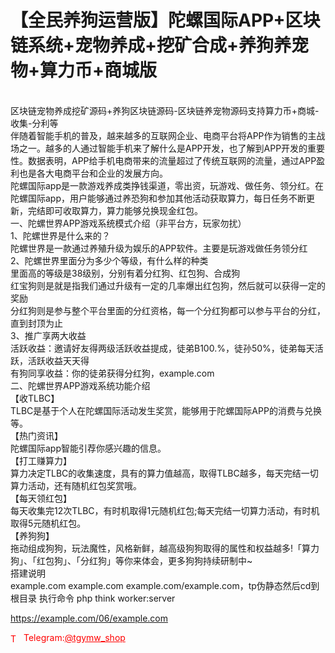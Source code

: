 # 【全民养狗运营版】陀螺国际APP+区块链系统+宠物养成+挖矿合成+养狗养宠物+算力币+商城版

<br>区块链宠物养成挖矿源码+养狗区块链源码-区块链养宠物源码支持算力币+商城-收集-分利等 <br>伴随着智能手机的普及，越来越多的互联网企业、电商平台将APP作为销售的主战场之一。越多的人通过智能手机来了解什么是APP开发，也了解到APP开发的重要性。数据表明，APP给手机电商带来的流量超过了传统互联网的流量，通过APP盈利也是各大电商平台和企业的发展方向。<br>陀螺国际app是一款游戏养成类挣钱渠道，零出资，玩游戏、做任务、领分红。在陀螺国际app，用户能够通过养恐狗和参加其他活动获取算力，每日任务不断更新，完结即可收取算力，算力能够兑换现金红包。<br>一、陀螺世界APP游戏系统模式介绍（非平台方，玩家勿扰）<br>1、陀螺世界是什么来的？<br>陀螺世界是一款通过养殖升级为娱乐的APP软件。主要是玩游戏做任务领分红<br>2、陀螺世界里面分为多少个等级，有什么样的种类<br>里面高的等级是38级别，分别有着分红狗、红包狗、合成狗<br>红宝狗则是就是指我们通过升级有一定的几率爆出红包狗，然后就可以获得一定的奖励<br>分红狗则是参与整个平台里面的分红资格，每一个分红狗都可以参与平台的分红，直到封顶为止<br>3、推广享两大收益<br>活跃收益：邀请好友得两级活跃收益提成，徒弟B100.%，徒孙50%，徒弟每天活跃，活跃收益天天得<br>有狗同享收益：你的徒弟获得分红狗，example.com<br>二、陀螺世界APP游戏系统功能介绍<br>【收TLBC】<br>TLBC是基于个人在陀螺国际活动发生奖赏，能够用于陀螺国际APP的消费与兑换等。<br>【热门资讯】<br>陀螺国际app智能引荐你感兴趣的信息。<br>【打工赚算力】<br>算力决定TLBC的收集速度，具有的算力值越高，取得TLBC越多，每天完结一切算力活动，还有随机红包奖赏哦。<br>【每天领红包】<br>每天收集完12次TLBC，有时机取得1元随机红包;每天完结一切算力活动，有时机取得5元随机红包。<br>【养狗狗】<br>拖动组成狗狗，玩法魔性，风格新鲜，越高级狗狗取得的属性和权益越多!「算力狗」、「红包狗」、「分红狗」等你来体会，更多狗狗持续研制中~<br>搭建说明<br>example.com example.com example.com/example.com，tp伪静态然后cd到根目录 执行命令 php think worker:server<br>

https://example.com/06/example.com


<p style="color: red;"><img src="https://cdn-icons-png.flaticon.com/512/2111/2111646.png" alt="Telegram Icon" style="width: 16px; vertical-align: middle; margin-right: 5px;">Telegram:<a href="https://t.me/tgymw_shop" style="color: red;">@tgymw_shop</a></p>
